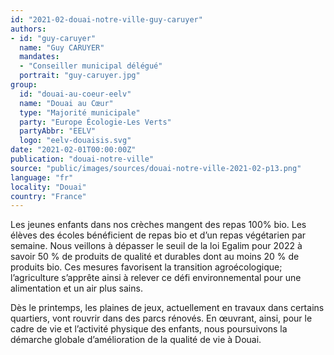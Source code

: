```yaml
---
id: "2021-02-douai-notre-ville-guy-caruyer"
authors:
- id: "guy-caruyer"
  name: "Guy CARUYER"
  mandates: 
  - "Conseiller municipal délégué"
  portrait: "guy-caruyer.jpg"
group:
  id: "douai-au-coeur-eelv"
  name: "Douai au Cœur"
  type: "Majorité municipale"
  party: "Europe Écologie-Les Verts"
  partyAbbr: "EELV"
  logo: "eelv-douaisis.svg"
date: "2021-02-01T00:00:00Z"
publication: "douai-notre-ville"
source: "public/images/sources/douai-notre-ville-2021-02-p13.png"
language: "fr"
locality: "Douai"
country: "France"
---
```


Les jeunes enfants dans nos crèches mangent des repas 100% bio. Les élèves des écoles bénéficient de repas bio et d’un repas végétarien par semaine. Nous veillons à dépasser le seuil de la loi Egalim pour 2022 à savoir 50 % de produits de qualité et durables dont au moins 20 % de produits bio. Ces mesures favorisent la transition agroécologique; l’agriculture s’apprête ainsi à relever ce défi environnemental pour une alimentation et un air plus sains.

Dès le printemps, les plaines de jeux, actuellement en travaux dans certains quartiers, vont rouvrir dans des parcs rénovés. En œuvrant, ainsi, pour le cadre de vie et l’activité physique des enfants, nous poursuivons la démarche globale d’amélioration de la qualité de vie à Douai.
